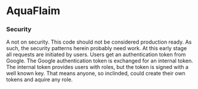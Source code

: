 # AquaFlaim

### Security

A not on security. This code should not be considered production ready. As such, the security
patterns herein probably need work. At this early stage all requests are initiated by users.
Users get an authentication token from Google. The Google authentication token is exchanged 
for an internal token. The internal token provides users with roles, but the token is signed with
a well known key. That means anyone, so inclinded, could create their own tokens and aquire any
role.